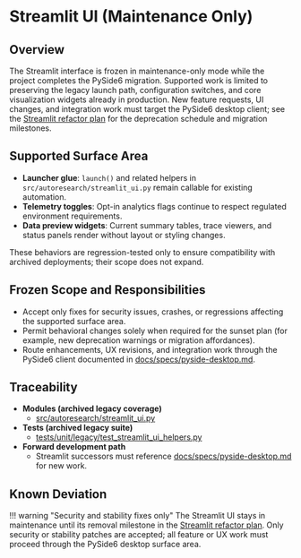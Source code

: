 # Streamlit UI (Maintenance Only)

## Overview

The Streamlit interface is frozen in maintenance-only mode while the project
completes the PySide6 migration. Supported work is limited to preserving the
legacy launch path, configuration switches, and core visualization widgets
already in production. New feature requests, UI changes, and integration work
must target the PySide6 desktop client; see the [Streamlit refactor plan][plan]
for the deprecation schedule and migration milestones.

## Supported Surface Area

- **Launcher glue**: `launch()` and related helpers in
  `src/autoresearch/streamlit_ui.py` remain callable for existing automation.
- **Telemetry toggles**: Opt-in analytics flags continue to respect regulated
  environment requirements.
- **Data preview widgets**: Current summary tables, trace viewers, and status
  panels render without layout or styling changes.

These behaviors are regression-tested only to ensure compatibility with
archived deployments; their scope does not expand.

## Frozen Scope and Responsibilities

- Accept only fixes for security issues, crashes, or regressions affecting the
  supported surface area.
- Permit behavioral changes solely when required for the sunset plan (for
  example, new deprecation warnings or migration affordances).
- Route enhancements, UX revisions, and integration work through the PySide6
  client documented in [docs/specs/pyside-desktop.md][pyside6].

## Traceability

- **Modules (archived legacy coverage)**
  - [src/autoresearch/streamlit_ui.py][module]
- **Tests (archived legacy suite)**
  - [tests/unit/legacy/test_streamlit_ui_helpers.py][tests]
- **Forward development path**
  - Streamlit successors must reference [docs/specs/pyside-desktop.md][pyside6]
    for new work.

## Known Deviation

!!! warning "Security and stability fixes only"
    The Streamlit UI stays in maintenance until its removal milestone in the
    [Streamlit refactor plan][plan]. Only security or stability patches are
    accepted; all feature or UX work must proceed through the PySide6 desktop
    surface area.

[plan]: ./streamlit-refactor-plan.md
[module]: ../../src/autoresearch/streamlit_ui.py
[tests]: ../../tests/unit/legacy/test_streamlit_ui_helpers.py
[pyside6]: ./pyside-desktop.md
